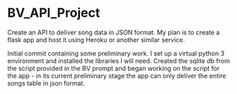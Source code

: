 # BV_API_Project
Create an API to deliver song data in JSON format. My plan is to create a flask app and host it using Heroku or another similar service.

Initial commit containing some preliminary work. I set up a virtual python 3 environment and installed the libraries I will need. Created the sqlite db from the script provided in the BV prompt and began working on the script for the app - in its current preliminary stage the app can only deliver the entire songs table in json format. 

